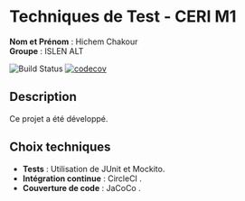 # Techniques de Test - CERI M1

**Nom et Prénom** : Hichem Chakour  
**Groupe** : ISLEN ALT

![Build Status](https://circleci.com/gh/HichemChakour/ceri-m1-techniques-de-test.svg?style=svg)
[![codecov](https://codecov.io/gh/HichemChakour/ceri-m1-techniques-de-test/graph/badge.svg?token=B9YBWZ5XET)](https://codecov.io/gh/HichemChakour/ceri-m1-techniques-de-test)

## Description
Ce projet a été développé.

## Choix techniques
- **Tests** : Utilisation de JUnit et Mockito.
- **Intégration continue** : CircleCI .
- **Couverture de code** : JaCoCo .
 
